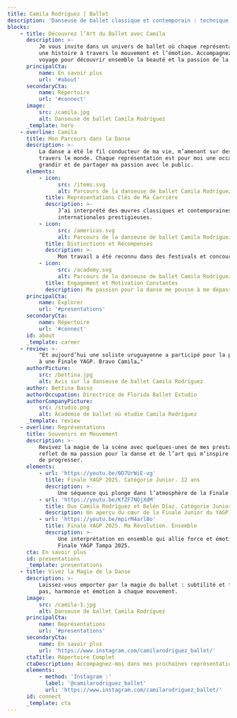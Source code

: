```yaml
---
title: Camila Rodríguez | Ballet
description: 'Danseuse de ballet classique et contemporain : technique, élégance et passion.'
blocks:
    - title: Découvrez l’Art du Ballet avec Camila
      description: >-
          Je vous invite dans un univers de ballet où chaque représentation raconte
          une histoire à travers le mouvement et l’émotion. Accompagnez-moi dans ce
          voyage pour découvrir ensemble la beauté et la passion de la danse.
      principalCta:
          name: En savoir plus
          url: '#about'
      secondaryCta:
          name: Répertoire
          url: '#connect'
      image:
          src: /camila.jpg
          alt: Danseuse de ballet Camila Rodríguez
      _template: hero
    - overline: Camila
      title: Mon Parcours dans la Danse
      description: >-
          La danse a été le fil conducteur de ma vie, m’amenant sur des scènes à
          travers le monde. Chaque représentation est pour moi une occasion de
          grandir et de partager ma passion avec le public.
      elements:
          - icon:
                src: /items.svg
                alt: Parcours de la danseuse de ballet Camila Rodríguez
            title: Représentations Clés de Ma Carrière
            description: >-
                J’ai interprété des œuvres classiques et contemporaines sur des scènes
                internationales prestigieuses.
          - icon:
                src: /americas.svg
                alt: Parcours de la danseuse de ballet Camila Rodríguez
            title: Distinctions et Récompenses
            description: >-
                Mon travail a été reconnu dans des festivals et concours spécialisés.
          - icon:
                src: /academy.svg
                alt: Parcours de la danseuse de ballet Camila Rodríguez
            title: Engagement et Motivation Constantes
            description: Ma passion pour la danse me pousse à me dépasser sans cesse.
      principalCta:
          name: Explorer
          url: '#presentations'
      secondaryCta:
          name: Répertoire
          url: '#connect'
      id: about
      _template: career
    - review: >-
          "Et aujourd’hui une soliste uruguayenne a participé pour la première fois
          à une Finale YAGP. Bravo Camila…"
      authorPicture:
          src: /bettina.jpg
          alt: Avis sur la danseuse de ballet Camila Rodríguez
      author: Bettina Basso
      authorOccupation: Directrice de Florida Ballet Estudio
      authorCompanyPicture:
          src: /studio.png
          alt: Académie de ballet où étudie Camila Rodríguez
      _template: review
    - overline: Représentations
      title: Souvenirs en Mouvement
      description: >-
          Revivez la magie de la scène avec quelques-unes de mes prestations en vidéo,
          reflet de ma passion pour la danse et de l’art qui m’inspire à continuer
          de progresser.
      elements:
          - url: 'https://youtu.be/0D7UrWiE-vg'
            title: Finale YAGP 2025. Catégorie Junior. 12 ans
            description: >-
                Une séquence qui plonge dans l’atmosphère de la Finale Junior du YAGP 2025.
          - url: 'https://youtu.be/KfZF7NOjXdM'
            title: Duo Camila Rodríguez et Belén Díaz. Catégorie Junior
            description: Un aperçu du cœur de la Finale Junior du YAGP 2025 à Tampa.
          - url: 'https://youtu.be/mpirM4arl8o'
            title: Finale YAGP 2025. Ma Révolution. Ensemble
            description: >-
                Une interprétation en ensemble qui allie force et émotion lors de la
                Finale YAGP Tampa 2025.
      cta: En savoir plus
      id: presentations
      _template: presentations
    - title: Vivez la Magie de la Danse
      description: >-
          Laissez-vous emporter par la magie du ballet : subtilité et force à chaque
          pas, harmonie et émotion à chaque mouvement.
      image:
          src: /camila-1.jpg
          alt: Danseuse de ballet Camila Rodríguez
      principalCta:
          name: Représentations
          url: '#presentations'
      secondaryCta:
          name: En savoir plus
          url: 'https://www.instagram.com/camilarodriguez_ballet/'
      ctaTitle: Répertoire Complet
      ctaDescription: Accompagnez-moi dans mes prochaines représentations.
      elements:
          - method: 'Instagram :'
            label: '@camilarodriguez_ballet'
            url: 'https://www.instagram.com/camilarodriguez_ballet/'
      id: connect
      _template: cta
---
```

